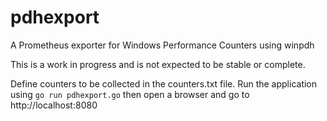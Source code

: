 # pdhexport
A Prometheus exporter for Windows Performance Counters using winpdh

This is a work in progress and is not expected to be stable or complete.

Define counters to be collected in the counters.txt file.
Run the application using `go run pdhexport.go` then open a browser and go to http://localhost:8080
